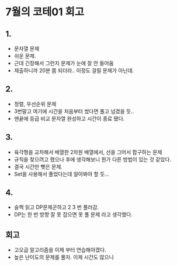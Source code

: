 # 7월의 코테01 회고

## 1.
- 문자열 문제
- 쉬운 문제.
- 근데 긴장해서 그런지 문제가 눈에 잘 안 들어옴
- 제출하니까 20분 쯤 되더라.. 이정도 걸릴 문제가 아닌데.

## 2. 
- 정렬, 우선순위 문제
- 3번말고 여기에 시간을 처음부터 썼다면 풀고 넘겼을 듯..
- 맨끝에 등급 비교 문자열 완성하고 시간이 종료 됐다.

## 3.
- 육각형을 교차해서 배열한 2차원 배열에서, 선을 그어서 합구하는 문제
- 규칙을 찾으려고 했으나 후에 생각해보니 뭔가 다른 방법이 있는 것 같았다.
- 결국 시간만 뺏은 문제.
- Set을 사용해서 풀었다는데 알아봐야 할 듯...

## 4.
- 슬쩍 읽고 DP문제군하고 2 3 번 풀러감.
- DP는 한 번 방향 잘 못 잡으면 못 풀 문제 라고 생각했다.

## 회고
- 고오급 알고리즘을 이제 부터 연습해야겠다.
- 높은 난이도의 문제를 풀자. 이제 시간도 많으니